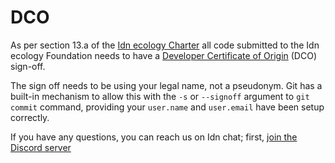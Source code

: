 DCO
===

As per section 13.a of the [Idn ecology Charter](https://www.idnecology.org/about/charter) all code submitted to the Idn ecology Foundation needs to have a [Developer Certificate of Origin](https://medium.com/@IDN_Network) (DCO) sign-off.

The sign off needs to be using your legal name, not a pseudonym.  Git has a built-in mechanism to allow this with the `-s` or `--signoff` argument to `git commit` command, providing your `user.name` and `user.email` have been setup correctly.

If you have any questions, you can reach us on Idn chat; first, [join the Discord server](https://discord.gg/33TkKN466u) 